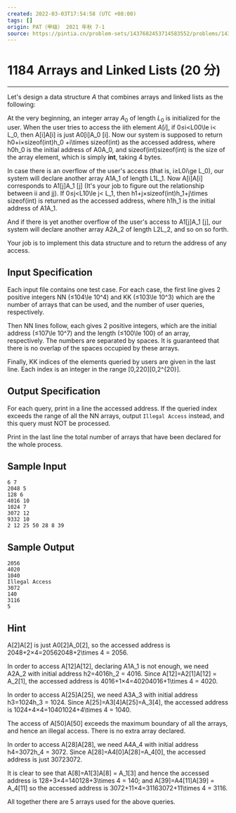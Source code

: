```yaml
---
created: 2022-03-03T17:54:58 (UTC +08:00)
tags: []
origin: PAT（甲级） 2021 年秋 7-1
source: https://pintia.cn/problem-sets/1437682453714583552/problems/1437682536845688832
---
```


# 1184 Arrays and Linked Lists (20 分)

---
Let's design a data structure $A$ that combines arrays and linked lists as the following:

At the very beginning, an integer array $A_0$ of length $L_0$ is initialized for the user. When the user tries to access the iith element $A[i]$, if 0≤i<L00\\le i< L\_0, then A\[i\]A\[i\] is just A0\[i\]A\_0 \[i\]. Now our system is supposed to return h0+i×sizeof(int)h\_0 +i\\times sizeof(int) as the accessed address, where h0h\_0 is the initial address of A0A\_0, and sizeof(int)sizeof(int) is the size of the array element, which is simply **int**, taking 4 bytes.

In case there is an overflow of the user's access (that is, i≥L0i\\ge L\_0), our system will declare another array A1A\_1 of length L1L\_1. Now A\[i\]A\[i\] corresponds to A1\[j\]A\_1 \[j\] (It's your job to figure out the relationship between ii and jj). If 0≤j<L10\\le j< L\_1, then h1+j×sizeof(int)h\_1+j\\times sizeof(int) is returned as the accessed address, where h1h\_1 is the initial address of A1A\_1.

And if there is yet another overflow of the user's access to A1\[j\]A\_1 \[j\], our system will declare another array A2A\_2 of length L2L\_2, and so on so forth.

Your job is to implement this data structure and to return the address of any access.

## Input Specification

Each input file contains one test case. For each case, the first line gives 2 positive integers NN (≤104\\le 10^4) and KK (≤103\\le 10^3) which are the number of arrays that can be used, and the number of user queries, respectively.

Then NN lines follow, each gives 2 positive integers, which are the initial address (≤107\\le 10^7) and the length (≤100\\le 100) of an array, respectively. The numbers are separated by spaces. It is guaranteed that there is no overlap of the spaces occupied by these arrays.

Finally, KK indices of the elements queried by users are given in the last line. Each index is an integer in the range \[0,220\]\[0,2^{20}\].

## Output Specification

For each query, print in a line the accessed address. If the queried index exceeds the range of all the NN arrays, output `Illegal Access` instead, and this query must NOT be processed.

Print in the last line the total number of arrays that have been declared for the whole process.

## Sample Input

    6 7
    2048 5
    128 6
    4016 10
    1024 7
    3072 12
    9332 10
    2 12 25 50 28 8 39

## Sample Output

    2056
    4020
    1040
    Illegal Access
    3072
    140
    3116
    5

## Hint

A\[2\]A\[2\] is just A0\[2\]A\_0\[2\], so the accessed address is 2048+2×4\=20562048+2\\times 4 = 2056.

In order to access A\[12\]A\[12\], declaring A1A\_1 is not enough, we need A2A\_2 with initial address h2\=4016h\_2 = 4016. Since A\[12\]\=A2\[1\]A\[12\] = A\_2\[1\], the accessed address is 4016+1×4\=40204016+1\\times 4 = 4020.

In order to access A\[25\]A\[25\], we need A3A\_3 with initial address h3\=1024h\_3 = 1024. Since A\[25\]\=A3\[4\]A\[25\]=A\_3\[4\], the accessed address is 1024+4×4\=10401024+4\\times 4 = 1040.

The access of A\[50\]A\[50\] exceeds the maximum boundary of all the arrays, and hence an illegal access. There is no extra array declared.

In order to access A\[28\]A\[28\], we need A4A\_4 with initial address h4\=3072h\_4 = 3072. Since A\[28\]\=A4\[0\]A\[28\]=A\_4\[0\], the accessed address is just 30723072.

It is clear to see that A\[8\]\=A1\[3\]A\[8\] = A\_1\[3\] and hence the accessed address is 128+3×4\=140128+3\\times 4 = 140; and A\[39\]\=A4\[11\]A\[39\] = A\_4\[11\] so the accessed address is 3072+11×4\=31163072+11\\times 4 = 3116.

All together there are 5 arrays used for the above queries.
